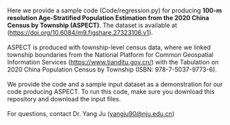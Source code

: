 <br>Here we provide a sample code (Code/regression.py) for producing **100-m resolution Age-Stratified Population Estimation from the 2020 China Census by Township (ASPECT)**. The dataset is available at (https://doi.org/10.6084/m9.figshare.27323106.v1).<br/>
<br>ASPECT is produced with township-level census data, where we linked township boundaries from the National Platform for Common Geospatial Information Services (https://www.tianditu.gov.cn/) with the Tabulation on 2020 China Population Census by Township (ISBN: 978-7-5037-9773-6).<br/> 
<br>We provide the code and a sample input dataset as a demonstration for our code producing ASPECT. To run this code, make sure you download this repository and download the input files.<br/>
<br>For questions, contact Dr. Yang Ju (yangju90@nju.edu.cn) <br/>
